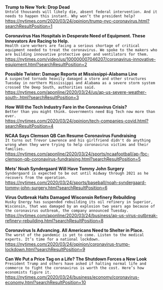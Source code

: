 **Trump to New York: Drop Dead**\
`Untold thousands will likely die, absent federal intervention. And it needs to happen this instant. Why won’t the president help?`\
https://nytimes.com/2020/03/24/opinion/trump-nyc-coronavirus.html?searchResultPosition=1

**Coronavirus Has Hospitals in Desperate Need of Equipment. These Innovators Are Racing to Help.**\
`Health care workers are facing a serious shortage of critical equipment needed to treat the coronavirus. We spoke to the makers who are building innovative protective gear and ventilators for them.`\
https://nytimes.com/video/us/100000007046207/coronavirus-innovative-equipment.html?searchResultPosition=2

**Possible Twister: Damage Reports at Mississippi-Alabama Line**\
`A suspected tornado heavily damaged a store and other structures Tuesday in northern Mississippi and Alabama as a severe storm system crossed the Deep South, authorities said. `\
https://nytimes.com/aponline/2020/03/24/us/ap-us-severe-weather-south-.html?searchResultPosition=3

**How Will the Tech Industry Fare in the Coronavirus Crisis?**\
`Better than you might think. Governments need Big Tech now more than ever.`\
https://nytimes.com/2020/03/24/opinion/tech-companies-covid.html?searchResultPosition=4

**NCAA Says Clemson QB Can Resume Coronavirus Fundraising**\
`It turns out Trevor Lawrence and his girlfriend didn't do anything wrong when they were trying to help coronavirus victims and their families.`\
https://nytimes.com/aponline/2020/03/24/sports/ncaafootball/ap-fbc-clemson-qb-coronavirus-fundraising.html?searchResultPosition=5

**Mets’ Noah Syndergaard Will Have Tommy John Surgery**\
`Syndergaard is expected to be out until midway through 2021 as he recovers from the operation.`\
https://nytimes.com/2020/03/24/sports/baseball/noah-syndergaard-tommy-john-surgery.html?searchResultPosition=6

**Virus Outbreak Halts Damaged Wisconsin Refinery Rebuilding**\
`Husky Energy has suspended rebuilding its oil refinery in Superior, Wisconsin, that was damaged by an explosion two years ago because of the coronavirus outbreak, the company announced Tuesday.`\
https://nytimes.com/aponline/2020/03/24/business/ap-us-virus-outbreak-refinery-rebuilding.html?searchResultPosition=8

**Coronavirus Is Advancing. All Americans Need to Shelter in Place.**\
`The worst of the pandemic is yet to come. Listen to the medical experts. It’s time for a national lockdown.`\
https://nytimes.com/2020/03/24/opinion/coronavirus-trump-lockdown.html?searchResultPosition=9

**Can We Put a Price Tag on a Life? The Shutdown Forces a New Look**\
`President Trump and others have asked if halting normal life and commerce to fight the coronavirus is worth the cost. Here’s how economists figure it.`\
https://nytimes.com/2020/03/24/business/economy/coronavirus-economy.html?searchResultPosition=10

